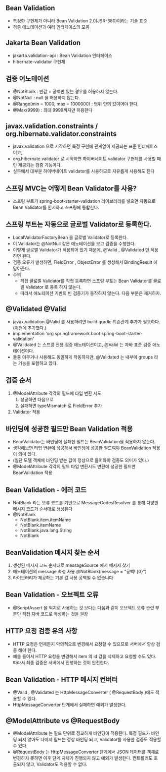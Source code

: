 ## Bean Validation
* 특정한 구현체가 아니라 Bean Validation 2.0(JSR-380)이라는 기술 표준
* 검증 애노테이션과 여러 인터페이스의 모음

## Jakarta Bean Validation
* jakarta.validation-api : Bean Validation 인터페이스
* hibernate-validator 구현체

## 검증 어노테이션
* @NotBlank : 빈값 + 공백만 있는 경우를 허용하지 않는다.
* @NotNull : null 을 허용하지 않는다.
* @Range(min = 1000, max = 1000000) : 범위 안의 값이어야 한다.
* @Max(9999) : 최대 9999까지만 허용한다

## javax.validation.constraints / org.hibernate.validator.constraints
* javax.validation 으로 시작하면 특정 구현에 관계없이 제공되는 표준 인터페이스이고,
* org.hibernate.validator 로 시작하면 하이버네이트 validator 구현체를 사용할 때만 제공되는 검증 기능이다. 
* 실무에서 대부분 하이버네이트 validator를 사용하므로 자유롭게 사용해도 된다

## 스프링 MVC는 어떻게 Bean Validator를 사용?
* 스프링 부트가 spring-boot-starter-validation 라이브러리를 넣으면 자동으로 Bean Validator를 인지하고 스프링에 통합한다.

## 스프링 부트는 자동으로 글로벌 Validator로 등록한다.
* LocalValidatorFactoryBean 을 글로벌 Validator로 등록한다. 
* 이 Validator는 @NotNull 같은 애노테이션을 보고 검증을 수행한다. 
* 이렇게 글로벌 Validator가 적용되어 있기 때문에, @Valid , @Validated 만 적용하면 된다.
* 검증 오류가 발생하면, FieldError , ObjectError 를 생성해서 BindingResult 에 담아준다.
* 주의
  * 직접 글로벌 Validator를 직접 등록하면 스프링 부트는 Bean Validator를 글로벌 Validator 로 등록 하지 않는다. 
  * 따라서 애노테이션 기반의 빈 검증기가 동작하지 않는다. 다음 부분은 제거하자.

## @Validated @Valid
* javax.validation.@Valid 를 사용하려면 build.gradle 의존관계 추가가 필요하다. (이전에 추가했다.)
* implementation 'org.springframework.boot:spring-boot-starter-validation'
* @Validated 는 스프링 전용 검증 애노테이션이고, @Valid 는 자바 표준 검증 애노테이션이다. 
* 둘중 아무거나 사용해도 동일하게 작동하지만, @Validated 는 내부에 groups 라는 기능을 포함하고 있다.

## 검증 순서
1. @ModelAttribute 각각의 필드에 타입 변환 시도
   1. 성공하면 다음으로
   2. 실패하면 typeMismatch 로 FieldError 추가
2. Validator 적용

## 바인딩에 성공한 필드만 Bean Validation 적용
* BeanValidator는 바인딩에 실패한 필드는 BeanValidation을 적용하지 않는다.
* 생각해보면 타입 변환에 성공해서 바인딩에 성공한 필드여야 BeanValidation 적용이 의미 있다.
* (일단 모델 객체에 바인딩 받는 값이 정상으로 들어와야 검증도 의미가 있다.)
* @ModelAttribute 각각의 필드 타입 변환시도 변환에 성공한 필드만 BeanValidation 적용

## Bean Validation - 에러 코드
* NotBlank 라는 오류 코드를 기반으로 MessageCodesResolver 를 통해 다양한 메시지 코드가 순서대로 생성된다
* @NotBlank
  * NotBlank.item.itemName
  * NotBlank.itemName
  * NotBlank.java.lang.String
  * NotBlank

## BeanValidation 메시지 찾는 순서
1. 생성된 메시지 코드 순서대로 messageSource 에서 메시지 찾기
2. 애노테이션의 message 속성 사용 @NotBlank(message = "공백! {0}")
3. 라이브러리가 제공하는 기본 값 사용 공백일 수 없습니다

## Bean Validation - 오브젝트 오류
* @ScriptAssert 을 억지로 사용하는 것 보다는 다음과 같이 오브젝트 오류 관련 부분만 직접 자바 코드로 작성하는 것을 권장

## HTTP 요청 검증 유의 사항
* HTTP 요청은 언제든지 악의적으로 변경해서 요청할 수 있으므로 서버에서 항상 검증 해야 한다. 
* 예를 들어서 HTTP 요청을 변경해서 item 의 id 값을 삭제하고 요청할 수도 있다. 따라서 최종 검증은 서버에서 진행하는 것이 안전한다.

## Bean Validation - HTTP 메시지 컨버터
* @Valid , @Validated 는 HttpMessageConverter ( @RequestBody )에도 적용할 수 있다.
* HttpMessageConverter 단계에서 실패하면 예외가 발생한다.

## @ModelAttribute vs @RequestBody
* @ModelAttribute 는 필드 단위로 정교하게 바인딩이 적용된다. 특정 필드가 바인딩 되지 않아도 나머지 필드는 정상 바인딩 되고, Validator를 사용한 검증도 적용할 수 있다.
* @RequestBody 는 HttpMessageConverter 단계에서 JSON 데이터를 객체로 변경하지 못하면 이후 단계 자체가 진행되지 않고 예외가 발생한다. 컨트롤러도 호출되지 않고, Validator도 적용할 수 없다.